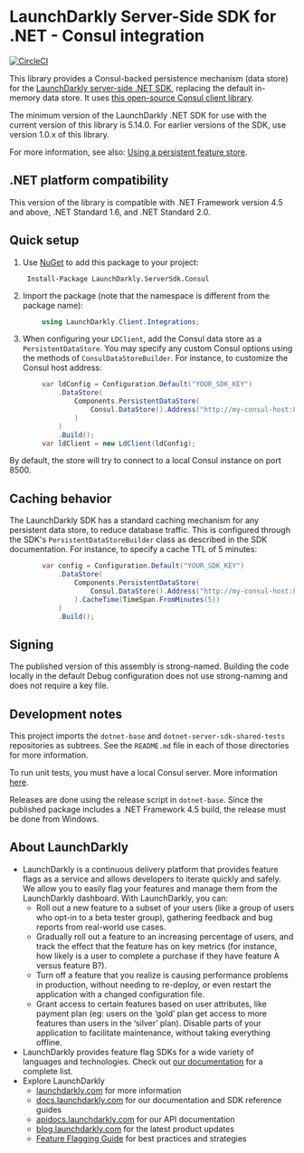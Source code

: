 # LaunchDarkly Server-Side SDK for .NET - Consul integration

[![CircleCI](https://circleci.com/gh/launchdarkly/dotnet-server-sdk-consul.svg?style=svg)](https://circleci.com/gh/launchdarkly/dotnet-server-sdk-consul)

This library provides a Consul-backed persistence mechanism (data store) for the [LaunchDarkly server-side .NET SDK](https://github.com/launchdarkly/dotnet-server-sdk), replacing the default in-memory data store. It uses [this open-source Consul client library](https://github.com/PlayFab/consuldotnet).

The minimum version of the LaunchDarkly .NET SDK for use with the current version of this library is 5.14.0. For earlier versions of the SDK, use version 1.0.x of this library.

For more information, see also: [Using a persistent feature store](https://docs.launchdarkly.com/v2.0/docs/using-a-persistent-feature-store).

## .NET platform compatibility

This version of the library is compatible with .NET Framework version 4.5 and above, .NET Standard 1.6, and .NET Standard 2.0.

## Quick setup

1. Use [NuGet](http://docs.nuget.org/docs/start-here/using-the-package-manager-console) to add this package to your project:

        Install-Package LaunchDarkly.ServerSdk.Consul

2. Import the package (note that the namespace is different from the package name):

```csharp
        using LaunchDarkly.Client.Integrations;
```

3. When configuring your `LDClient`, add the Consul data store as a `PersistentDataStore`. You may specify any custom Consul options using the methods of `ConsulDataStoreBuilder`. For instance, to customize the Consul host address:

```csharp
        var ldConfig = Configuration.Default("YOUR_SDK_KEY")
            .DataStore(
                Components.PersistentDataStore(
                    Consul.DataStore().Address("http://my-consul-host:8500")
                )
            )
            .Build();
        var ldClient = new LdClient(ldConfig);
```

By default, the store will try to connect to a local Consul instance on port 8500.

## Caching behavior

The LaunchDarkly SDK has a standard caching mechanism for any persistent data store, to reduce database traffic. This is configured through the SDK's `PersistentDataStoreBuilder` class as described in the SDK documentation. For instance, to specify a cache TTL of 5 minutes:

```csharp
        var config = Configuration.Default("YOUR_SDK_KEY")
            .DataStore(
                Components.PersistentDataStore(
                    Consul.DataStore().Address("http://my-consul-host:8500")
                ).CacheTime(TimeSpan.FromMinutes(5))
            )
            .Build();
```

## Signing

The published version of this assembly is strong-named. Building the code locally in the default Debug configuration does not use strong-naming and does not require a key file.

## Development notes

This project imports the `dotnet-base` and `dotnet-server-sdk-shared-tests` repositories as subtrees. See the `README.md` file in each of those directories for more information.

To run unit tests, you must have a local Consul server. More information [here](https://learn.hashicorp.com/consul/getting-started/install).

Releases are done using the release script in `dotnet-base`. Since the published package includes a .NET Framework 4.5 build, the release must be done from Windows.

## About LaunchDarkly
 
* LaunchDarkly is a continuous delivery platform that provides feature flags as a service and allows developers to iterate quickly and safely. We allow you to easily flag your features and manage them from the LaunchDarkly dashboard.  With LaunchDarkly, you can:
    * Roll out a new feature to a subset of your users (like a group of users who opt-in to a beta tester group), gathering feedback and bug reports from real-world use cases.
    * Gradually roll out a feature to an increasing percentage of users, and track the effect that the feature has on key metrics (for instance, how likely is a user to complete a purchase if they have feature A versus feature B?).
    * Turn off a feature that you realize is causing performance problems in production, without needing to re-deploy, or even restart the application with a changed configuration file.
    * Grant access to certain features based on user attributes, like payment plan (eg: users on the ‘gold’ plan get access to more features than users in the ‘silver’ plan). Disable parts of your application to facilitate maintenance, without taking everything offline.
* LaunchDarkly provides feature flag SDKs for a wide variety of languages and technologies. Check out [our documentation](https://docs.launchdarkly.com/docs) for a complete list.
* Explore LaunchDarkly
    * [launchdarkly.com](https://www.launchdarkly.com/ "LaunchDarkly Main Website") for more information
    * [docs.launchdarkly.com](https://docs.launchdarkly.com/  "LaunchDarkly Documentation") for our documentation and SDK reference guides
    * [apidocs.launchdarkly.com](https://apidocs.launchdarkly.com/  "LaunchDarkly API Documentation") for our API documentation
    * [blog.launchdarkly.com](https://blog.launchdarkly.com/  "LaunchDarkly Blog Documentation") for the latest product updates
    * [Feature Flagging Guide](https://github.com/launchdarkly/featureflags/  "Feature Flagging Guide") for best practices and strategies
